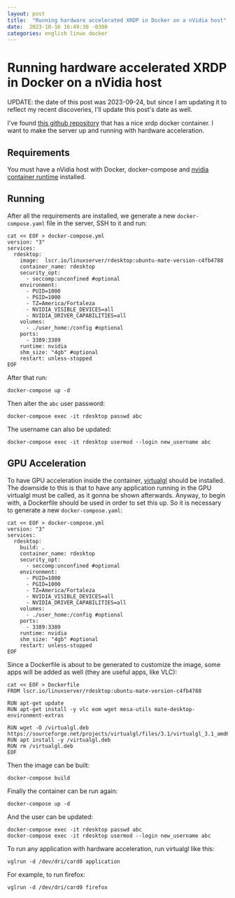 ```yaml
---
layout: post
title:  "Running hardware accelerated XRDP in Docker on a nVidia host"
date:  2023-10-16 16:49:30 -0300 
categories: english linux docker
---
```


# Running hardware accelerated XRDP in Docker on a nVidia host 

UPDATE: the date of this post was 2023-09-24, but since I am updating it to reflect my recent discoveries, I'll update this post's date as well.

I've found [this github repository](https://github.com/linuxserver/docker-rdesktop) that has a nice xrdp docker container. I want to make the server up and running with hardware acceleration.

## Requirements

You must have a nVidia host with Docker, docker-compose and [nvidia container runtime](https://developer.nvidia.com/nvidia-container-runtime) installed.

## Running

After all the requirements are installed, we generate a new `docker-compose.yaml` file in the server, SSH to it and run:

```
cat << EOF > docker-compose.yml
version: "3"
services:
  rdesktop:
    image:  lscr.io/linuxserver/rdesktop:ubuntu-mate-version-c4fb4788
    container_name: rdesktop
    security_opt:
      - seccomp:unconfined #optional
    environment:
      - PUID=1000
      - PGID=1000
      - TZ=America/Fortaleza
      - NVIDIA_VISIBLE_DEVICES=all
      - NVIDIA_DRIVER_CAPABILITIES=all 
    volumes:
      - ./user_home:/config #optional
    ports:
      - 3389:3389
    runtime: nvidia
    shm_size: "4gb" #optional
    restart: unless-stopped
EOF
```

After that run:

```
docker-compose up -d
```

Then alter the `abc` user password:

```
docker-compose exec -it rdesktop passwd abc
```

The username can also be updated:

```
docker-compose exec -it rdesktop usermod --login new_username abc
```

## GPU Acceleration

To have GPU acceleration inside the container, [virtualgl](https://virtualgl.org) should be installed. The downside to this is that to have any application running in the GPU virtualgl must be called, as it gonna be shown afterwards. Anyway, to begin with, a Dockerfile should be used in order to set this up. So it is necessary to generate a new `docker-compose.yaml`:

```
cat << EOF > docker-compose.yml
version: "3"
services:
  rdesktop:
    build: .
    container_name: rdesktop
    security_opt:
      - seccomp:unconfined #optional
    environment:
      - PUID=1000
      - PGID=1000
      - TZ=America/Fortaleza
      - NVIDIA_VISIBLE_DEVICES=all
      - NVIDIA_DRIVER_CAPABILITIES=all 
    volumes:
      - ./user_home:/config #optional
    ports:
      - 3389:3389
    runtime: nvidia
    shm_size: "4gb" #optional
    restart: unless-stopped
EOF
```

Since a Dockerfile is about to be generated to customize the image, some apps will be added as well (they are useful apps, like VLC):

```
cat << EOF > Dockerfile
FROM lscr.io/linuxserver/rdesktop:ubuntu-mate-version-c4fb4788

RUN apt-get update
RUN apt-get install -y vlc eom wget mesa-utils mate-desktop-environment-extras

RUN wget -O /virtualgl.deb https://sourceforge.net/projects/virtualgl/files/3.1/virtualgl_3.1_amd64.deb/download
RUN apt install -y /virtualgl.deb
RUN rm /virtualgl.deb
EOF
```

Then the image can be built:

```
docker-compose build
```

Finally the container can be run again:

```
docker-compose up -d
```

And the user can be updated:

```
docker-compose exec -it rdesktop passwd abc
docker-compose exec -it rdesktop usermod --login new_username abc
```

To run any application with hardware acceleration, run virtualgl like this:

```
vglrun -d /dev/dri/card0 application
```

For example, to run firefox:

```
vglrun -d /dev/dri/card0 firefox
```
